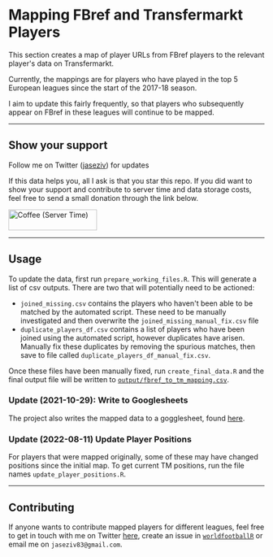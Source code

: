 # Mapping FBref and Transfermarkt Players

This section creates a map of player URLs from FBref players to the relevant player's data on Transfermarkt.

Currently, the mappings are for players who have played in the top 5 European leagues since the start of the 2017-18 season.

I aim to update this fairly frequently, so that players who subsequently appear on FBref in these leagues will continue to be mapped.

***

## Show your support
Follow me on Twitter ([jaseziv](https://twitter.com/jaseziv)) for updates

If this data helps you, all I ask is that you star this repo. If you did want to show your support and contribute to server time and data storage costs, feel free to send a small donation through the link below.

<a href="https://www.buymeacoffee.com/jaseziv83A" target="_blank"><img src="https://cdn.buymeacoffee.com/buttons/default-orange.png" alt="Coffee (Server Time)" height="41" width="174"></a>

***

## Usage

To update the data, first run `prepare_working_files.R`. This will generate a list of csv outputs. There are two that will potentially need to be actioned:

* `joined_missing.csv` contains the players who haven't been able to be matched by the automated script. These need to be manually investigated and then overwrite the `joined_missing_manual_fix.csv` file
* `duplicate_players_df.csv` contains a list of players who have been joined using the automated script, however duplicates have arisen. Manually fix these duplicates by removing the spurious matches, then save to file called `duplicate_players_df_manual_fix.csv`.

Once these files have been manually fixed, run `create_final_data.R` and the final output file will be written to [`output/fbref_to_tm_mapping.csv`](https://github.com/JaseZiv/worldfootballR_data/blob/master/raw-data/fbref-tm-player-mapping/output/fbref_to_tm_mapping.csv).

### Update (2021-10-29): Write to Googlesheets

The project also writes the mapped data to a gogglesheet, found [here](https://docs.google.com/spreadsheets/d/1GjjS9IRp6FVzVX5QyfmttMk8eYBtIzuZ_YIM0VWg8OY/edit#gid=61874932).


### Update (2022-08-11) Update Player Positions

For players that were mapped originally, some of these may have changed positions since the initial map. To get current TM positions, run the file names `update_player_positions.R`.

***

## Contributing

If anyone wants to contribute mapped players for different leagues, feel free to get in touch with me on Twitter [here](https://twitter.com/jaseziv), create an issue in [`worldfootballR`](https://github.com/JaseZiv/worldfootballR) or email me on `jaseziv83@gmail.com`.
